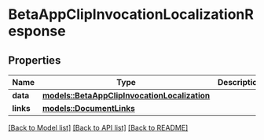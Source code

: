 # BetaAppClipInvocationLocalizationResponse

## Properties

Name | Type | Description | Notes
------------ | ------------- | ------------- | -------------
**data** | [**models::BetaAppClipInvocationLocalization**](BetaAppClipInvocationLocalization.md) |  | 
**links** | [**models::DocumentLinks**](DocumentLinks.md) |  | 

[[Back to Model list]](../README.md#documentation-for-models) [[Back to API list]](../README.md#documentation-for-api-endpoints) [[Back to README]](../README.md)


